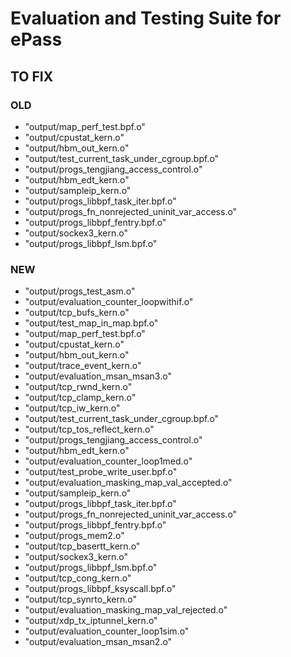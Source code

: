 # Evaluation and Testing Suite for ePass

## TO FIX

### OLD

- "output/map_perf_test.bpf.o"
- "output/cpustat_kern.o"
- "output/hbm_out_kern.o"
- "output/test_current_task_under_cgroup.bpf.o"
- "output/progs_tengjiang_access_control.o"
- "output/hbm_edt_kern.o"
- "output/sampleip_kern.o"
- "output/progs_libbpf_task_iter.bpf.o"
- "output/progs_fn_nonrejected_uninit_var_access.o"
- "output/progs_libbpf_fentry.bpf.o"
- "output/sockex3_kern.o"
- "output/progs_libbpf_lsm.bpf.o"

### NEW

- "output/progs_test_asm.o"
- "output/evaluation_counter_loopwithif.o"
- "output/tcp_bufs_kern.o"
- "output/test_map_in_map.bpf.o"
- "output/map_perf_test.bpf.o"
- "output/cpustat_kern.o"
- "output/hbm_out_kern.o"
- "output/trace_event_kern.o"
- "output/evaluation_msan_msan3.o"
- "output/tcp_rwnd_kern.o"
- "output/tcp_clamp_kern.o"
- "output/tcp_iw_kern.o"
- "output/test_current_task_under_cgroup.bpf.o"
- "output/tcp_tos_reflect_kern.o"
- "output/progs_tengjiang_access_control.o"
- "output/hbm_edt_kern.o"
- "output/evaluation_counter_loop1med.o"
- "output/test_probe_write_user.bpf.o"
- "output/evaluation_masking_map_val_accepted.o"
- "output/sampleip_kern.o"
- "output/progs_libbpf_task_iter.bpf.o"
- "output/progs_fn_nonrejected_uninit_var_access.o"
- "output/progs_libbpf_fentry.bpf.o"
- "output/progs_mem2.o"
- "output/tcp_basertt_kern.o"
- "output/sockex3_kern.o"
- "output/progs_libbpf_lsm.bpf.o"
- "output/tcp_cong_kern.o"
- "output/progs_libbpf_ksyscall.bpf.o"
- "output/tcp_synrto_kern.o"
- "output/evaluation_masking_map_val_rejected.o"
- "output/xdp_tx_iptunnel_kern.o"
- "output/evaluation_counter_loop1sim.o"
- "output/evaluation_msan_msan2.o"